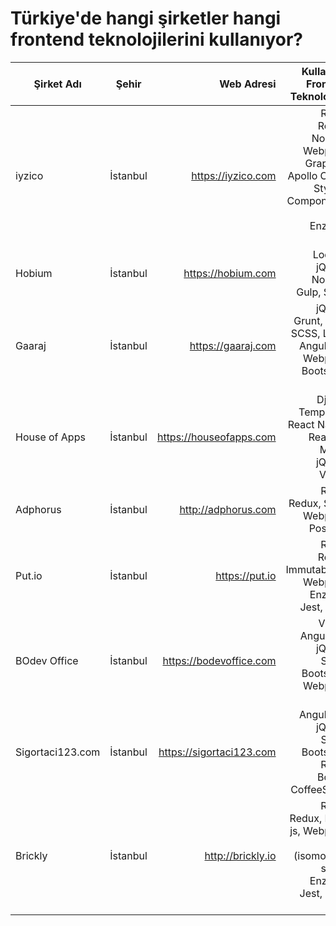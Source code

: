 # Türkiye'de hangi şirketler hangi frontend teknolojilerini kullanıyor?

| Şirket Adı        | Şehir            | Web Adresi           | Kullandığı Frontend Teknolojileri                                         |
| ------------------|:----------------:| --------------------:| -------------------------------------------------------------------------:|
| iyzico            | İstanbul         | https://iyzico.com   | React, Redux, Node.js, Webpack, GraphQL, Apollo Client, Styled-Components, Jest, Enzyme, Flow |
| Hobium            | İstanbul         | https://hobium.com   | Lodash, jQuery, Node.js, Gulp, SCSS                                       |
| Gaaraj            | İstanbul         | https://gaaraj.com   | jQuery, Grunt, Gulp, SCSS, LESS, AngularJS, Webpack, Bootstrap, Ionic     |
| House of Apps     | İstanbul         | https://houseofapps.com  | Django Templates, React Native, ReactJS, MobX, jQuery, VueJS |
| Adphorus          | İstanbul         | http://adphorus.com  | React, Redux, Saga, Webpack, PostCSS
| Put.io            | İstanbul         | https://put.io       | React, Redux, ImmutableJS, Webpack, Enzyme, Jest, LESS
| BOdev Office      | İstanbul         | https://bodevoffice.com   | Vue.js, Angular.js, jQuery, SCSS, Bootstrap, Webpack, Gulp
| Sigortaci123.com  | İstanbul | https://sigortaci123.com     | AngularJS, jQuery, SCSS, Bootstrap, React, Bower, CoffeeScript
| Brickly | İstanbul | http://brickly.io | React, Redux, Node js, Webpack, Less (isomorphic style), Enzyme, Jest, Flow, Gulp
